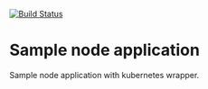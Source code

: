 [![Build Status](https://travis-ci.org/cloud-agility/sample_node_app.svg?branch=master)](https://travis-ci.org/cloud-agility/sample_node_app.svg?branch=master)

# Sample node application
Sample node application with kubernetes wrapper.
